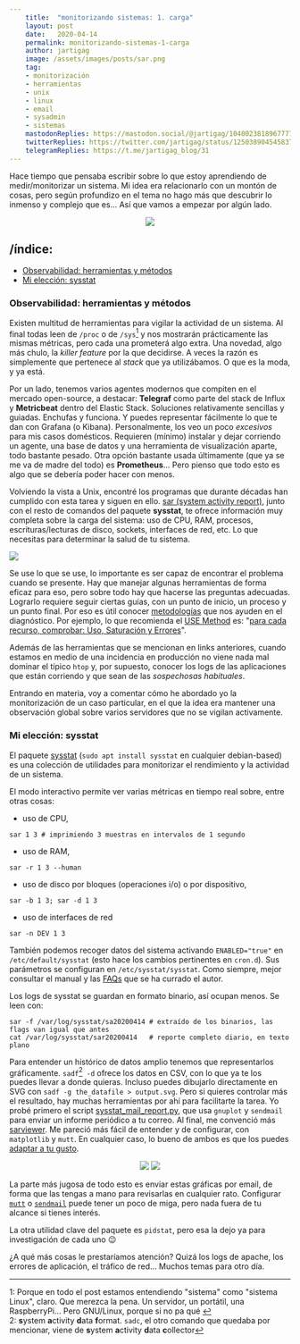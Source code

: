 ```yaml
---
    title:  "monitorizando sistemas: 1. carga"
    layout: post
    date:   2020-04-14
    permalink: monitorizando-sistemas-1-carga
    author: jartigag
    image: /assets/images/posts/sar.png
    tag:
    - monitorización
    - herramientas
    - unix
    - linux
    - email
    - sysadmin
    - sistemas
    mastodonReplies: https://mastodon.social/@jartigag/104002381896777739
    twitterReplies: https://twitter.com/jartigag/status/1250389045458370562
    telegramReplies: https://t.me/jartigag_blog/31
---
```


Hace tiempo que pensaba escribir sobre lo que estoy aprendiendo de medir/monitorizar un sistema. Mi idea era relacionarlo con un montón de cosas,
pero según profundizo en el tema no hago más que descubrir lo inmenso y complejo que es... Así que vamos a empezar por algún lado.

<p align="center">
<img src="{{site.baseurl}}/assets/images/posts/sar.png">
</p>

## /índice:

- [Observabilidad: herramientas y métodos](#observabilidad-herramientas-y-métodos)
- [Mi elección: sysstat](#mi-elección-sysstat)

### Observabilidad: herramientas y métodos

Existen multitud de herramientas para vigilar la actividad de un sistema. Al final todas leen de `/proc` o de `/sys`<a href="#fn1" id="fnref1"><sup>1</sup></a>
y nos mostrarán prácticamente las mismas métricas, pero cada una prometerá algo extra. Una novedad, algo más chulo, la *killer feature* por la que decidirse.
A veces la razón es simplemente que pertenece al *stack* que ya utilizábamos. O que es la moda, y ya está.

Por un lado, tenemos varios agentes modernos que compiten en el mercado open-source, a destacar: **Telegraf** como parte del stack de Influx y **Metricbeat** dentro del Elastic Stack.
Soluciones relativamente sencillas y guiadas. Enchufas y funciona. Y puedes representar fácilmente lo que te dan con Grafana (o Kibana). Personalmente, los veo un poco *excesivos*
para mis casos domésticos. Requieren (mínimo) instalar y dejar corriendo un agente, una base de datos y una herramienta de visualización aparte, todo bastante pesado.
Otra opción bastante usada últimamente (que ya se me va de madre del todo) es **Prometheus**... Pero pienso que todo esto es algo que se debería poder hacer con menos.

Volviendo la vista a Unix, encontré los programas que durante décadas han cumplido con esta tarea y siguen en ello.
[sar (system activity report)](https://en.wikipedia.org/wiki/Sar_(Unix)), junto con el resto de comandos del paquete **sysstat**, te ofrece información muy completa
sobre la carga del sistema: uso de CPU, RAM, procesos, escrituras/lecturas de disco, sockets, interfaces de red, etc. Lo que necesitas para determinar la salud de tu sistema.

![]({{site.baseurl}}/assets/images/posts/sysstat-tools-sadc-sar.png)

Se use lo que se use, lo importante es ser capaz de encontrar el problema cuando se presente. Hay que manejar algunas herramientas de forma eficaz para eso, pero sobre todo
hay que hacerse las preguntas adecuadas. Lograrlo requiere seguir ciertas guías, con un punto de inicio, un proceso y un punto final. Por eso es útil conocer
[metodologías](https://youtu.be/FJW8nGV4jxY?t=874) que nos ayuden en el diagnóstico. Por ejemplo, lo que recomienda el [USE Method](http://www.brendangregg.com/usemethod.html) es:
"[para cada recurso, comprobar: Uso, Saturación y Errores](http://www.brendangregg.com/USEmethod/use-linux.html)".

Además de las herramientas que se mencionan en links anteriores, cuando estamos en medio de una incidencia en producción no viene nada mal dominar el típico `htop` y, por supuesto,
conocer los logs de las aplicaciones que están corriendo y que sean de las *sospechosas habituales*.

Entrando en materia, voy a comentar cómo he abordado yo la monitorización de un caso particular, en el que la idea era mantener una observación global sobre varios servidores que no se vigilan activamente.

### Mi elección: sysstat

El paquete [sysstat](http://sebastien.godard.pagesperso-orange.fr/documentation.html) (`sudo apt install sysstat` en cualquier debian-based) es una colección de utilidades
para monitorizar el rendimiento y la actividad de un sistema.

El modo interactivo permite ver varias métricas en tiempo real sobre, entre otras cosas:
- uso de CPU,
```
sar 1 3 # imprimiendo 3 muestras en intervalos de 1 segundo
```
- uso de RAM,
```
sar -r 1 3 --human
```
- uso de disco por bloques (operaciones i/o) o por dispositivo,
```
sar -b 1 3; sar -d 1 3
```
- uso de interfaces de red
```
sar -n DEV 1 3
```

También podemos recoger datos del sistema activando `ENABLED="true"` en `/etc/default/sysstat` (esto hace los cambios pertinentes en `cron.d`).
Sus parámetros se configuran en `/etc/sysstat/sysstat`. Como siempre, mejor consultar el manual y las [FAQs](http://sebastien.godard.pagesperso-orange.fr/faq.html) que se ha currado el autor.

Los logs de sysstat se guardan en formato binario, así ocupan menos. Se leen con:
```
sar -f /var/log/sysstat/sa20200414 # extraído de los binarios, las flags van igual que antes
cat /var/log/sysstat/sar20200414   # reporte completo diario, en texto plano
```

Para entender un histórico de datos amplio tenemos que representarlos gráficamente. `sadf`<a href="#fn2" id="fnref2"><sup>2</sup></a>` -d` ofrece los datos en CSV, con lo que ya te los puedes llevar
a donde quieras. Incluso puedes dibujarlo directamente en SVG con `sadf -g the_datafile > output.svg`. Pero si quieres controlar más el resultado,
hay muchas herramientas por ahí para facilitarte la tarea. Yo probé primero el script [sysstat_mail_report.py](https://github.com/desbma/sysstat_mail_report),
que usa `gnuplot` y `sendmail` para enviar un informe periódico a tu correo. Al final, me convenció más [sarviewer](https://github.com/juliojsb/sarviewer). Me pareció
más fácil de entender y de configurar, con `matplotlib` y `mutt`. En cualquier caso, lo bueno de ambos es que los puedes [adaptar a tu gusto](https://github.com/jartigag/sarviewer).

<p align="center">
<img src="{{site.baseurl}}/assets/images/posts/sysstat-sockets-homer.png">
<img src="{{site.baseurl}}/assets/images/posts/sysstat-mem-ralph.png">
</p>

La parte más jugosa de todo esto es enviar estas gráficas por email, de forma que las tengas a mano para revisarlas en cualquier rato.
Configurar [`mutt`](https://unix.stackexchange.com/a/252288) o [`sendmail`](https://www.fosstechnix.com/configure-sendmail-to-relay-emails-using-gmail-smtp/)
puede tener un poco de miga, pero nada fuera de tu alcance si tienes interés.

La otra utilidad clave del paquete es `pidstat`, pero esa la dejo ya para investigación de cada uno 😉

¿A qué más cosas le prestaríamos atención? Quizá los logs de apache, los errores de aplicación, el tráfico de red... Muchos temas para otro día.

---
<a id="fn1">1</a>: Porque en todo el post estamos entendiendo "sistema" como "sistema Linux", claro. Que merezca la pena. Un servidor, un portátil, una RaspberryPi... Pero GNU/Linux, porque si no pa qué <a href="#fnref1">↩︎</a>
<br>
<a id="fn2">2</a>: **s**ystem **a**ctivity **d**ata **f**ormat. `sadc`, el otro comando que quedaba por mencionar, viene de **s**ystem **a**ctivity **d**ata **c**ollector<a href="#fnref2">↩︎</a>
